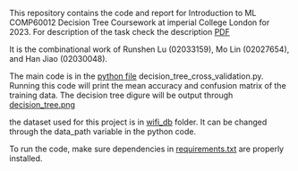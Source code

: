 This repository contains the code and report for Introduction to ML COMP60012 Decision Tree Coursework at imperial College London for 2023. For description of the task check the description  [PDF](co553_DTcoursework_V21_22_60012.pdf)

It is the combinational work of Runshen Lu (02033159), Mo Lin (02027654), and Han Jiao (02030048).

The main code is in the [python file](decision_tree_cross_validation.py) decision_tree_cross_validation.py. Running this code will print the mean accuracy and confusion matrix of the training data. The decision tree digure will be output through [decision_tree.png](decision_tree.png)

the dataset used for this project is in [wifi_db](/wifi_db) folder. It can be changed through the data_path variable in the python code. 

To run the code, make sure dependencies in [requirements.txt](requirements.txt) are properly installed. 